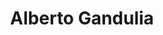 ---
title: "Alberto Gandulia"
url: /montevideo/alberto-gandulia-avenida-italia/
shop: material de oficina
---